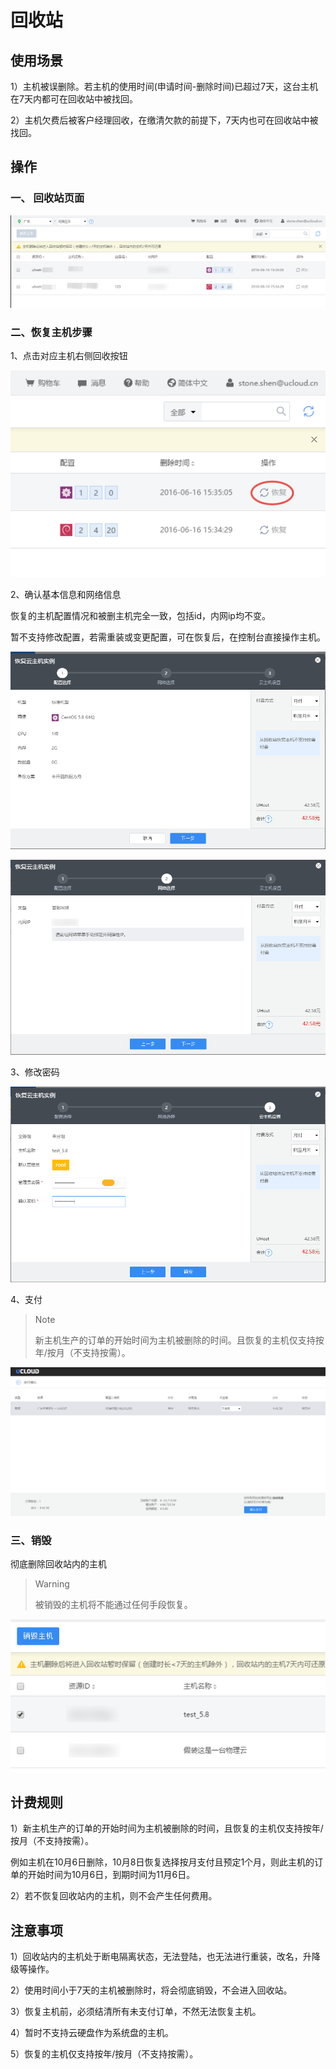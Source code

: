 # 回收站



## 使用场景

1）主机被误删除。若主机的使用时间(申请时间-删除时间)已超过7天，这台主机在7天内都可在回收站中被找回。

2）主机欠费后被客户经理回收，在缴清欠款的前提下，7天内也可在回收站中被找回。

## 操作

### 一、 回收站页面

![image](/images/recycle1.png)

### 二、恢复主机步骤

1、点击对应主机右侧回收按钮

![image](/images/recycle2.png)

2、确认基本信息和网络信息

恢复的主机配置情况和被删主机完全一致，包括id，内网ip均不变。

暂不支持修改配置，若需重装或变更配置，可在恢复后，在控制台直接操作主机。

![image](/images/recycle3.png)

![image](/images/recycle4.png)

3、修改密码

![image](/images/recycle5.png)

4、支付

> Note
> 
> 新主机生产的订单的开始时间为主机被删除的时间。且恢复的主机仅支持按年/按月（不支持按需）。

![image](/images/recycle6.png)

### 三、销毁

彻底删除回收站内的主机

> Warning
> 
> 被销毁的主机将不能通过任何手段恢复。

![image](/images/recycle7.png)

## 计费规则

1）新主机生产的订单的开始时间为主机被删除的时间，且恢复的主机仅支持按年/按月（不支持按需）。

例如主机在10月6日删除，10月8日恢复选择按月支付且预定1个月，则此主机的订单的开始时间为10月6日，到期时间为11月6日。

2）若不恢复回收站内的主机，则不会产生任何费用。

## 注意事项

1）回收站内的主机处于断电隔离状态，无法登陆，也无法进行重装，改名，升降级等操作。

2）使用时间小于7天的主机被删除时，将会彻底销毁，不会进入回收站。

3）恢复主机前，必须结清所有未支付订单，不然无法恢复主机。

4）暂时不支持云硬盘作为系统盘的主机。

5）恢复的主机仅支持按年/按月（不支持按需）。
